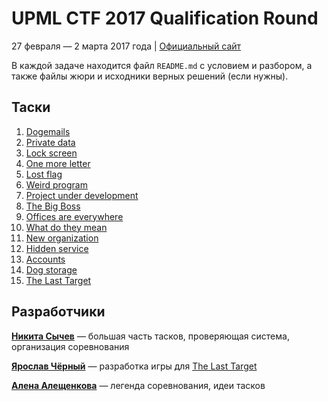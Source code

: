 # UPML CTF 2017 Qualification Round

27 февраля — 2 марта 2017 года |
[Официальный сайт](https://ctf.upml.tech/2017/)

В каждой задаче находится файл `README.md` с условием и разбором, а также файлы жюри и исходники верных решений (если нужны).

## Таски
1. [Dogemails](https://github.com/upmlctf/2017-quals/blob/master/dogemails/)
2. [Private data](https://github.com/upmlctf/2017-quals/blob/master/private-data/)
3. [Lock screen](https://github.com/upmlctf/2017-quals/blob/master/lock-screen/)
4. [One more letter](https://github.com/upmlctf/2017-quals/blob/master/one-more-letter/)
5. [Lost flag](https://github.com/upmlctf/2017-quals/blob/master/lost-flag/)
6. [Weird program](https://github.com/upmlctf/2017-quals/blob/master/weird-program/)
7. [Project under development](https://github.com/upmlctf/2017-quals/blob/master/project-under-development/)
8. [The Big Boss](https://github.com/upmlctf/2017-quals/blob/master/the-big-boss/)
9. [Offices are everywhere](https://github.com/upmlctf/2017-quals/blob/master/offices-are-everywhere/)
10. [What do they mean](https://github.com/upmlctf/2017-quals/blob/master/what-do-they-mean/)
11. [New organization](https://github.com/upmlctf/2017-quals/blob/master/new-organization/)
12. [Hidden service](https://github.com/upmlctf/2017-quals/blob/master/hidden-service/)
13. [Accounts](https://github.com/upmlctf/2017-quals/blob/master/accounts/)
14. [Dog storage](https://github.com/upmlctf/2017-quals/blob/master/dog-storage/)
15. [The Last Target](https://github.com/upmlctf/2017-quals/blob/master/the-last-target/)

## Разработчики

**[Никита Сычев](https://t.me/nsychev)** — большая часть тасков, проверяющая система, организация соревнования

**[Ярослав Чёрный](https://vk.com/vid_telecompany)** — разработка игры для [The Last Target](https://github.com/upmlctf/2017-quals/blob/master/the-last-target/)

**[Алена Алещенкова](https://t.me/azesmpanda)** — легенда соревнования, идеи тасков
